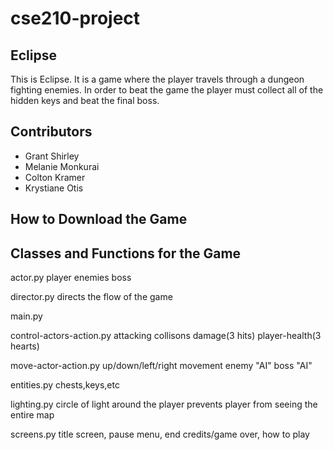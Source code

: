 # cse210-project
## Eclipse
This is Eclipse. It is a game where the player travels through a dungeon fighting enemies. 
In order to beat the game the player must collect all of the hidden keys and beat the final boss.

## Contributors
* Grant Shirley
* Melanie Monkurai
* Colton Kramer
* Krystiane Otis

## How to Download the Game


## Classes and Functions for the Game
actor.py
	player
	enemies
	boss

director.py
	directs the flow of the game

main.py


control-actors-action.py
	attacking
	collisons
	damage(3 hits)
	player-health(3 hearts)

move-actor-action.py
	up/down/left/right movement
	enemy "AI"
	boss "AI"

entities.py
	chests,keys,etc

lighting.py
	circle of light around the player
	prevents player from seeing the entire map

screens.py
	title screen, pause menu, end credits/game over, how to play

	
